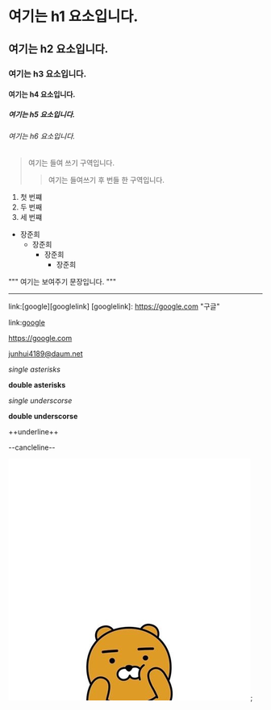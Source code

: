 # 여기는 h1 요소입니다.
## 여기는 h2 요소입니다.
### 여기는 h3 요소입니다.
#### 여기는 h4 요소입니다.
##### 여기는 h5 요소입니다.
###### 여기는 h6 요소입니다.

> 여기는 들여 쓰기 구역입니다.
>> 여기는 들여쓰기 후 번들 한 구역입니다.

1. 첫 번쨰
2. 두 번째
3. 세 번쨰

* 장준희
    * 장준희
        * 장준희
            * 장준희
            
"""
여기는 보여주기 문장입니다.
"""

------------------------

link:[google][googlelink]
[googlelink]: https://google.com "구글"

link:[google](https://google.com, "구글")

<https://google.com>

<junhui4189@daum.net>

*single asterisks*

**double asterisks**

_single underscorse_

__double underscorse__

++underline++

--cancleline--

![이미지](main.jpg);